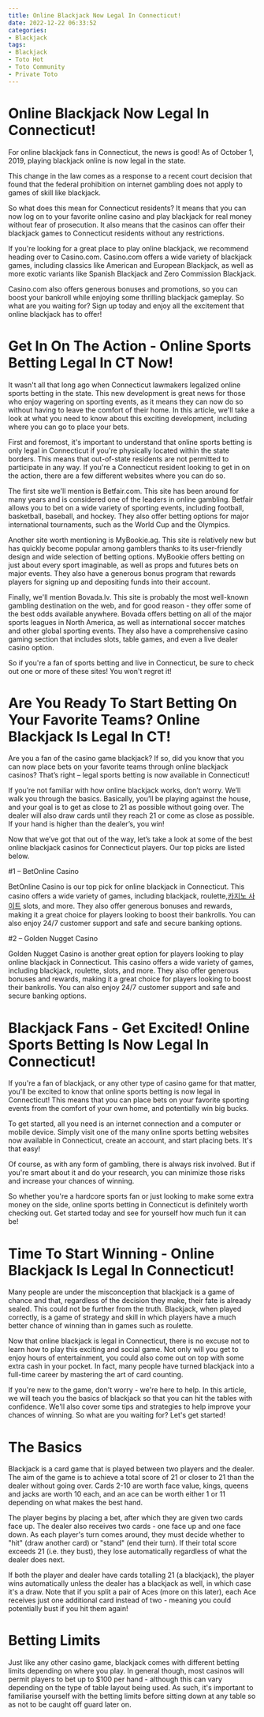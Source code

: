 ```yaml
---
title: Online Blackjack Now Legal In Connecticut!
date: 2022-12-22 06:33:52
categories:
- Blackjack
tags:
- Blackjack
- Toto Hot
- Toto Community
- Private Toto
---
```



#  Online Blackjack Now Legal In Connecticut!

For online blackjack fans in Connecticut, the news is good! As of October 1, 2019, playing blackjack online is now legal in the state.

This change in the law comes as a response to a recent court decision that found that the federal prohibition on internet gambling does not apply to games of skill like blackjack.

So what does this mean for Connecticut residents? It means that you can now log on to your favorite online casino and play blackjack for real money without fear of prosecution. It also means that the casinos can offer their blackjack games to Connecticut residents without any restrictions.

If you're looking for a great place to play online blackjack, we recommend heading over to Casino.com. Casino.com offers a wide variety of blackjack games, including classics like American and European Blackjack, as well as more exotic variants like Spanish Blackjack and Zero Commission Blackjack.

Casino.com also offers generous bonuses and promotions, so you can boost your bankroll while enjoying some thrilling blackjack gameplay. So what are you waiting for? Sign up today and enjoy all the excitement that online blackjack has to offer!

#  Get In On The Action - Online Sports Betting Legal In CT Now!

It wasn't all that long ago when Connecticut lawmakers legalized online sports betting in the state. This new development is great news for those who enjoy wagering on sporting events, as it means they can now do so without having to leave the comfort of their home. In this article, we'll take a look at what you need to know about this exciting development, including where you can go to place your bets.

First and foremost, it's important to understand that online sports betting is only legal in Connecticut if you're physically located within the state borders. This means that out-of-state residents are not permitted to participate in any way. If you're a Connecticut resident looking to get in on the action, there are a few different websites where you can do so.

The first site we'll mention is Betfair.com. This site has been around for many years and is considered one of the leaders in online gambling. Betfair allows you to bet on a wide variety of sporting events, including football, basketball, baseball, and hockey. They also offer betting options for major international tournaments, such as the World Cup and the Olympics.

Another site worth mentioning is MyBookie.ag. This site is relatively new but has quickly become popular among gamblers thanks to its user-friendly design and wide selection of betting options. MyBookie offers betting on just about every sport imaginable, as well as props and futures bets on major events. They also have a generous bonus program that rewards players for signing up and depositing funds into their account.

Finally, we'll mention Bovada.lv. This site is probably the most well-known gambling destination on the web, and for good reason - they offer some of the best odds available anywhere. Bovada offers betting on all of the major sports leagues in North America, as well as international soccer matches and other global sporting events. They also have a comprehensive casino gaming section that includes slots, table games, and even a live dealer casino option.

So if you're a fan of sports betting and live in Connecticut, be sure to check out one or more of these sites! You won't regret it!

#  Are You Ready To Start Betting On Your Favorite Teams? Online Blackjack Is Legal In CT!

Are you a fan of the casino game blackjack? If so, did you know that you can now place bets on your favorite teams through online blackjack casinos? That’s right – legal sports betting is now available in Connecticut!

If you’re not familiar with how online blackjack works, don’t worry. We’ll walk you through the basics. Basically, you’ll be playing against the house, and your goal is to get as close to 21 as possible without going over. The dealer will also draw cards until they reach 21 or come as close as possible. If your hand is higher than the dealer’s, you win!

Now that we’ve got that out of the way, let’s take a look at some of the best online blackjack casinos for Connecticut players. Our top picks are listed below.

#1 – BetOnline Casino

BetOnline Casino is our top pick for online blackjack in Connecticut. This casino offers a wide variety of games, including blackjack, roulette,[카지노 사이트](https://choegocasino.com/) slots, and more. They also offer generous bonuses and rewards, making it a great choice for players looking to boost their bankrolls. You can also enjoy 24/7 customer support and safe and secure banking options.

#2 – Golden Nugget Casino

Golden Nugget Casino is another great option for players looking to play online blackjack in Connecticut. This casino offers a wide variety of games, including blackjack, roulette, slots, and more. They also offer generous bonuses and rewards, making it a great choice for players looking to boost their bankrolls. You can also enjoy 24/7 customer support and safe and secure banking options.

#  Blackjack Fans - Get Excited! Online Sports Betting Is Now Legal In Connecticut!

If you're a fan of blackjack, or any other type of casino game for that matter, you'll be excited to know that online sports betting is now legal in Connecticut! This means that you can place bets on your favorite sporting events from the comfort of your own home, and potentially win big bucks.

To get started, all you need is an internet connection and a computer or mobile device. Simply visit one of the many online sports betting websites now available in Connecticut, create an account, and start placing bets. It's that easy!

Of course, as with any form of gambling, there is always risk involved. But if you're smart about it and do your research, you can minimize those risks and increase your chances of winning.

So whether you're a hardcore sports fan or just looking to make some extra money on the side, online sports betting in Connecticut is definitely worth checking out. Get started today and see for yourself how much fun it can be!

#  Time To Start Winning - Online Blackjack Is Legal In Connecticut!

Many people are under the misconception that blackjack is a game of chance and that, regardless of the decision they make, their fate is already sealed. This could not be further from the truth. Blackjack, when played correctly, is a game of strategy and skill in which players have a much better chance of winning than in games such as roulette.

Now that online blackjack is legal in Connecticut, there is no excuse not to learn how to play this exciting and social game. Not only will you get to enjoy hours of entertainment, you could also come out on top with some extra cash in your pocket. In fact, many people have turned blackjack into a full-time career by mastering the art of card counting.

If you're new to the game, don't worry - we're here to help. In this article, we will teach you the basics of blackjack so that you can hit the tables with confidence. We'll also cover some tips and strategies to help improve your chances of winning. So what are you waiting for? Let's get started!

# The Basics

Blackjack is a card game that is played between two players and the dealer. The aim of the game is to achieve a total score of 21 or closer to 21 than the dealer without going over. Cards 2-10 are worth face value, kings, queens and jacks are worth 10 each, and an ace can be worth either 1 or 11 depending on what makes the best hand.

The player begins by placing a bet, after which they are given two cards face up. The dealer also receives two cards - one face up and one face down. As each player's turn comes around, they must decide whether to "hit" (draw another card) or "stand" (end their turn). If their total score exceeds 21 (i.e. they bust), they lose automatically regardless of what the dealer does next.

If both the player and dealer have cards totalling 21 (a blackjack), the player wins automatically unless the dealer has a blackjack as well, in which case it's a draw. Note that if you split a pair of Aces (more on this later), each Ace receives just one additional card instead of two - meaning you could potentially bust if you hit them again!

# Betting Limits

Just like any other casino game, blackjack comes with different betting limits depending on where you play. In general though, most casinos will permit players to bet up to $100 per hand - although this can vary depending on the type of table layout being used. As such, it's important to familiarise yourself with the betting limits before sitting down at any table so as not to be caught off guard later on.